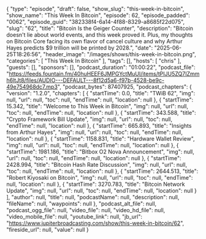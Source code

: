 {
  "type": "episode",
  "draft": false,
  "show_slug": "this-week-in-bitcoin",
  "show_name": "This Week In Bitcoin",
  "episode": 62,
  "episode_padded": "0062",
  "episode_guid": "382338f4-6a14-4f88-8329-a8685f22d075",
  "slug": "62",
  "title": "Bitcoin Is the Geiger Counter",
  "description": "Bitcoin doesn't lie about world events, and this week proved it. Plus, my thoughts on Bitcoin Core facing its own flavor of cancel culture and why Arthur Hayes predicts $9 trillion will be printed by 2028.",
  "date": "2025-06-25T18:26:56",
  "header_image": "/images/shows/this-week-in-bitcoin.png",
  "categories": [
    "This Week In Bitcoin"
  ],
  "tags": [],
  "hosts": [
    "chris"
  ],
  "guests": [],
  "sponsors": [],
  "podcast_duration": "01:00:22",
  "podcast_file": "https://feeds.fountain.fm/40huHEEF6JMPGYctMuUI/items/tPIJU5ZQ7IZmmh6ltJt8/files/AUDIO---DEFAULT---8f12d5a6-f97b-4528-be9c-49e754968dc7.mp3",
  "podcast_bytes": 87407925,
  "podcast_chapters": {
    "version": "1.2.0",
    "chapters": [
      {
        "startTime": 0.0,
        "title": "TWiB 62",
        "img": null,
        "url": null,
        "toc": null,
        "endTime": null,
        "location": null
      },
      {
        "startTime": 15.342,
        "title": "Welcome to This Week in Bitcoin",
        "img": null,
        "url": null,
        "toc": null,
        "endTime": null,
        "location": null
      },
      {
        "startTime": 343.588,
        "title": "Crypto Framework Bill Update",
        "img": null,
        "url": null,
        "toc": null,
        "endTime": null,
        "location": null
      },
      {
        "startTime": 665.893,
        "title": "Insights from Arthur Hayes",
        "img": null,
        "url": null,
        "toc": null,
        "endTime": null,
        "location": null
      },
      {
        "startTime": 1158.831,
        "title": "Hardware Wallet Review",
        "img": null,
        "url": null,
        "toc": null,
        "endTime": null,
        "location": null
      },
      {
        "startTime": 1981.186,
        "title": "Bitbox O2 Nova Announcement",
        "img": null,
        "url": null,
        "toc": null,
        "endTime": null,
        "location": null
      },
      {
        "startTime": 2428.994,
        "title": "Bitcoin Hash Rate Discussion",
        "img": null,
        "url": null,
        "toc": null,
        "endTime": null,
        "location": null
      },
      {
        "startTime": 2644.513,
        "title": "Robert Kiyosaki on Bitcoin",
        "img": null,
        "url": null,
        "toc": null,
        "endTime": null,
        "location": null
      },
      {
        "startTime": 3270.783,
        "title": "Bitcoin Network Update",
        "img": null,
        "url": null,
        "toc": null,
        "endTime": null,
        "location": null
      }
    ],
    "author": null,
    "title": null,
    "podcastName": null,
    "description": null,
    "fileName": null,
    "waypoints": null
  },
  "podcast_alt_file": null,
  "podcast_ogg_file": null,
  "video_file": null,
  "video_hd_file": null,
  "video_mobile_file": null,
  "youtube_link": null,
  "jb_url": "https://www.jupiterbroadcasting.com/show/this-week-in-bitcoin/62",
  "fireside_url": null,
  "value": null
}

